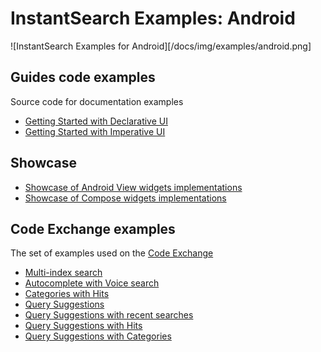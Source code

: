 # InstantSearch Examples: Android

![InstantSearch Examples for Android][/docs/img/examples/android.png]

## Guides code examples

Source code for documentation examples

- [Getting Started with Declarative UI][Compose Guide]
- [Getting Started with Imperative UI][Android View Guide]

## Showcase

- [Showcase of Android View widgets implementations][Android View Showcase] 
- [Showcase of Compose widgets implementations][Compose Showcase]

## Code Exchange examples

The set of examples used on the [Code Exchange](https://www.algolia.com/developers/code-exchange/)

- [Multi-index search][Codex Multi-index]
- [Autocomplete with Voice search][Codex Voice]
- [Categories with Hits][Codex Categories with Hits]
- [Query Suggestions][Codex Query Suggestion]
- [Query Suggestions with recent searches][Codex Query Suggestion recent]
- [Query Suggestions with Hits][Codex Query Suggestion hits]
- [Query Suggestions with Categories][Codex Query Suggestion categories]

[Android View Guide]: /examples/android/src/main/kotlin/com/algolia/instantsearch/examples/android/guides/compose
[Compose Guide]: /examples/android/src/main/kotlin/com/algolia/instantsearch/examples/android/guides/gettingstarted
[Android View Showcase]: /examples/android/src/main/kotlin/com/algolia/instantsearch/examples/android/showcase/androidview
[Compose Showcase]: /examples/android/src/main/kotlin/com/algolia/instantsearch/examples/android/showcase/compose
[Codex Multi-index]: /examples/android/src/main/kotlin/com/algolia/instantsearch/examples/android/codex/multipleindex
[Codex Categories with Hits]: /examples/android/src/main/kotlin/com/algolia/instantsearch/examples/android/codex/categorieshits 
[Codex Voice]: /examples/android/src/main/kotlin/com/algolia/instantsearch/examples/android/codex/voice
[Codex Query Suggestion]: /examples/android/src/main/kotlin/com/algolia/instantsearch/examples/android/codex/suggestions/query
[Codex Query Suggestion recent]: /examples/android/src/main/kotlin/com/algolia/instantsearch/examples/android/codex/suggestions/recent
[Codex Query Suggestion hits]: /examples/android/src/main/kotlin/com/algolia/instantsearch/examples/android/codex/suggestions/hits
[Codex Query Suggestion categories]: /examples/android/src/main/kotlin/com/algolia/instantsearch/examples/android/codex/suggestions/categories
